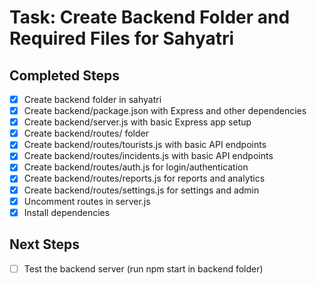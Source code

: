 # Task: Create Backend Folder and Required Files for Sahyatri

## Completed Steps
- [x] Create backend folder in sahyatri
- [x] Create backend/package.json with Express and other dependencies
- [x] Create backend/server.js with basic Express app setup
- [x] Create backend/routes/ folder
- [x] Create backend/routes/tourists.js with basic API endpoints
- [x] Create backend/routes/incidents.js with basic API endpoints
- [x] Create backend/routes/auth.js for login/authentication
- [x] Create backend/routes/reports.js for reports and analytics
- [x] Create backend/routes/settings.js for settings and admin
- [x] Uncomment routes in server.js
- [x] Install dependencies

## Next Steps
- [ ] Test the backend server (run npm start in backend folder)

